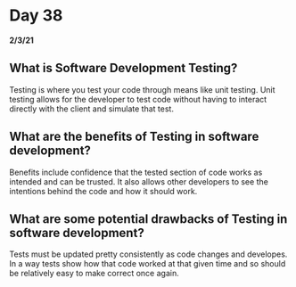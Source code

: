 # Day 38
__2/3/21__

## What is Software Development Testing?
Testing is where you test your code through means like unit testing. Unit testing allows for the developer to test code without having to interact directly with the client and simulate that test.
## What are the benefits of Testing in software development?
Benefits include confidence that the tested section of code works as intended and can be trusted. It also allows other developers to see the intentions behind the code and how it should work. 
## What are some potential drawbacks of Testing in software development?
Tests must be updated pretty consistently as code changes and developes. In a way tests show how that code worked at that given time and so should be relatively easy to make correct once again. 